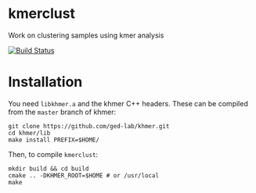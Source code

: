 kmerclust
=========

Work on clustering samples using kmer analysis

[![Build Status](http://biojenkins.anu.edu.au/job/kmerclust/badge/icon)](http://biojenkins.anu.edu.au/job/kmerclust/)

Installation
============


You need `libkhmer.a` and the khmer C++ headers. These can be compiled from the
`master` branch of khmer:

    git clone https://github.com/ged-lab/khmer.git
    cd khmer/lib
    make install PREFIX=$HOME/

Then, to compile `kmerclust`:

    mkdir build && cd build
    cmake .. -DKHMER_ROOT=$HOME # or /usr/local
    make

